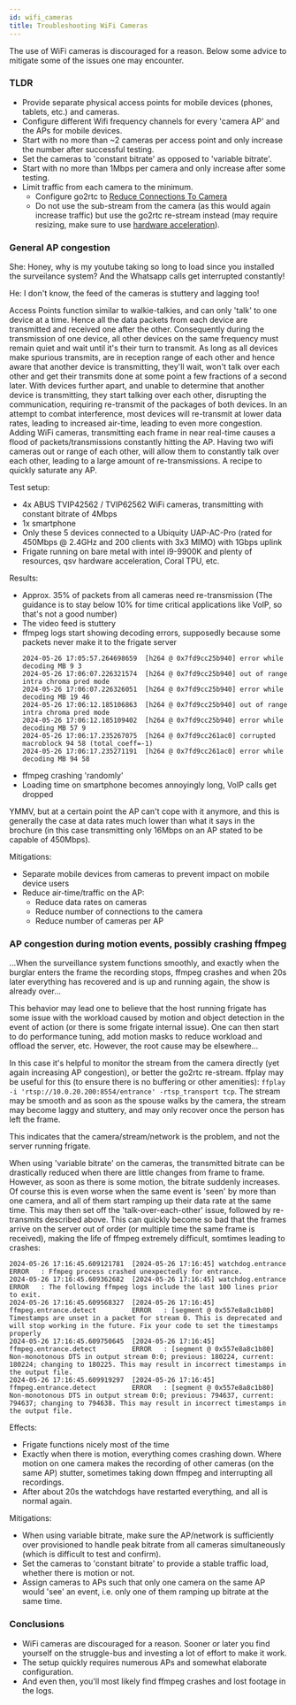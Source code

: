 ```yaml
---
id: wifi_cameras
title: Troubleshooting WiFi Cameras
---
```


The use of WiFi cameras is discouraged for a reason. Below some advice to mitigate some of the issues one may encounter.

### TLDR

* Provide separate physical access points for mobile devices (phones, tablets, etc.) and cameras.
* Configure different Wifi frequency channels for every 'camera AP' and the APs for mobile devices.
* Start with no more than ~2 cameras per access point and only increase the number after successful testing.
* Set the cameras to 'constant bitrate' as opposed to 'variable bitrate'.
* Start with no more than 1Mbps per camera and only increase after some testing.
* Limit traffic from each camera to the minimum.
    * Configure go2rtc to [Reduce Connections To Camera](/configuration/restream.md)
    * Do not use the sub-stream from the camera (as this would again increase traffic) but use the go2rtc re-stream instead (may require resizing, make sure to use [hardware acceleration](/configuration/hardware_acceleration.md)).

### General AP congestion

She: Honey, why is my youtube taking so long to load since you installed the surveilance system? And the Whatsapp calls get interrupted constantly!

He: I don't know, the feed of the cameras is stuttery and lagging too!

Access Points function similar to walkie-talkies, and can only 'talk' to one device at a time. Hence all the data packets from each device are transmitted and received one after the other. Consequently during the transmission of one device, all other devices on the same frequency must remain quiet and wait until it's their turn to transmit. As long as all devices make spurious transmits, are in reception range of each other and hence aware that another device is transmitting, they'll wait, won't talk over each other and get their transmits done at some point a few fractions of a second later. With devices further apart, and unable to determine that another device is transmitting, they start talking over each other, disrupting the communication, requiring re-transmit of the packages of both devices. In an attempt to combat interference, most devices will re-transmit at lower data rates, leading to increased air-time, leading to even more congestion. Adding WiFi cameras, transmitting each frame in near real-time causes a flood of packets/transmissions constantly hitting the AP. Having two wifi cameras out or range of each other, will allow them to constantly talk over each other, leading to a large amount of re-transmissions. A recipe to quickly saturate any AP.

Test setup:
* 4x ABUS TVIP42562 / TVIP62562 WiFi cameras, transmitting with constant bitrate of 4Mbps
* 1x smartphone
* Only these 5 devices connected to a Ubiquity UAP-AC-Pro (rated for 450Mbps @ 2.4GHz and 200 clients with 3x3 MIMO) with 1Gbps uplink
* Frigate running on bare metal with intel i9-9900K and plenty of resources, qsv hardware acceleration, Coral TPU, etc.

Results:
* Approx. 35% of packets from all cameras need re-transmission (The guidance is to stay below 10% for time critical applications like VoIP, so that's not a good number)
* The video feed is stuttery
* ffmpeg logs start showing decoding errors, supposedly because some packets never make it to the frigate server
    ```
    2024-05-26 17:05:57.264698659  [h264 @ 0x7fd9cc25b940] error while decoding MB 9 3
    2024-05-26 17:06:07.226321574  [h264 @ 0x7fd9cc25b940] out of range intra chroma pred mode
    2024-05-26 17:06:07.226326051  [h264 @ 0x7fd9cc25b940] error while decoding MB 19 46
    2024-05-26 17:06:12.185106863  [h264 @ 0x7fd9cc25b940] out of range intra chroma pred mode
    2024-05-26 17:06:12.185109402  [h264 @ 0x7fd9cc25b940] error while decoding MB 57 9
    2024-05-26 17:06:17.235267075  [h264 @ 0x7fd9cc261ac0] corrupted macroblock 94 58 (total_coeff=-1)
    2024-05-26 17:06:17.235271191  [h264 @ 0x7fd9cc261ac0] error while decoding MB 94 58
    ```
* ffmpeg crashing 'randomly'
* Loading time on smartphone becomes annoyingly long, VoIP calls get dropped

YMMV, but at a certain point the AP can't cope with it anymore, and this is generally the case at data rates much lower than what it says in the brochure (in this case transmitting only 16Mbps on an AP stated to be capable of 450Mbps).

Mitigations:
* Separate mobile devices from cameras to prevent impact on mobile device users
* Reduce air-time/traffic on the AP:
    * Reduce data rates on cameras
    * Reduce number of connections to the camera
    * Reduce number of cameras per AP

### AP congestion during motion events, possibly crashing ffmpeg

...When the surveillance system functions smoothly, and exactly when the burglar enters the frame the recording stops, ffmpeg crashes and when 20s later everything has recovered and is up and running again, the show is already over...

This behavior may lead one to believe that the host running frigate has some issue with the workload caused by motion and object detection in the event of action (or there is some frigate internal issue). One can then start to do performance tuning, add motion masks to reduce workload and offload the server, etc. However, the root cause may be elsewhere...

In this case it's helpful to monitor the stream from the camera directly (yet again increasing AP congestion), or better the go2rtc re-stream. ffplay may be useful for this (to ensure there is no buffering or other amenities): `ffplay -i 'rtsp://10.0.20.200:8554/entrance' -rtsp_transport tcp`. The stream may be smooth and as soon as the spouse walks by the camera, the stream may become laggy and stuttery, and may only recover once the person has left the frame.

This indicates that the camera/stream/network is the problem, and not the server running frigate.

When using 'variable bitrate' on the cameras, the transmitted bitrate can be drastically reduced when there are little changes from frame to frame. However, as soon as there is some motion, the bitrate suddenly increases. Of course this is even worse when the same event is 'seen' by more than one camera, and all of them start ramping up their data rate at the same time. This may then set off the 'talk-over-each-other' issue, followed by re-transmits described above. This can quickly become so bad that the frames arrive on the server out of order (or multiple time the same frame is received), making the life of ffmpeg extremely difficult, somtimes leading to crashes:
```
2024-05-26 17:16:45.609121781  [2024-05-26 17:16:45] watchdog.entrance              ERROR   : Ffmpeg process crashed unexpectedly for entrance.
2024-05-26 17:16:45.609362682  [2024-05-26 17:16:45] watchdog.entrance              ERROR   : The following ffmpeg logs include the last 100 lines prior to exit.
2024-05-26 17:16:45.609568327  [2024-05-26 17:16:45] ffmpeg.entrance.detect         ERROR   : [segment @ 0x557e8a8c1b80] Timestamps are unset in a packet for stream 0. This is deprecated and will stop working in the future. Fix your code to set the timestamps properly
2024-05-26 17:16:45.609750645  [2024-05-26 17:16:45] ffmpeg.entrance.detect         ERROR   : [segment @ 0x557e8a8c1b80] Non-monotonous DTS in output stream 0:0; previous: 180224, current: 180224; changing to 180225. This may result in incorrect timestamps in the output file.
2024-05-26 17:16:45.609919297  [2024-05-26 17:16:45] ffmpeg.entrance.detect         ERROR   : [segment @ 0x557e8a8c1b80] Non-monotonous DTS in output stream 0:0; previous: 794637, current: 794637; changing to 794638. This may result in incorrect timestamps in the output file.
```
Effects:
* Frigate functions nicely most of the time
* Exactly when there is motion, everything comes crashing down. Where motion on one camera makes the recording of other cameras (on the same AP) stutter, sometimes taking down ffmpeg and interrupting all recordings.
* After about 20s the watchdogs have restarted everything, and all is normal again.

Mitigations:
* When using variable bitrate, make sure the AP/network is sufficiently over provisioned to handle peak bitrate from all cameras simultaneously (which is difficult to test and confirm).
* Set the cameras to 'constant bitrate' to provide a stable traffic load, whether there is motion or not.
* Assign cameras to APs such that only one camera on the same AP would 'see' an event, i.e. only one of them ramping up bitrate at the same time.

### Conclusions

* WiFi cameras are discouraged for a reason. Sooner or later you find yourself on the struggle-bus and investing a lot of effort to make it work.
* The setup quickly requires numerous APs and somewhat elaborate configuration.
* And even then, you'll most likely find ffmpeg crashes and lost footage in the logs.